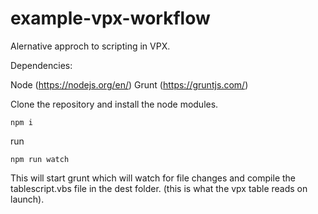 # example-vpx-workflow

Alernative approch to scripting in VPX.

Dependencies:

Node (https://nodejs.org/en/)
Grunt (https://gruntjs.com/)

Clone the repository and install the node modules.

    npm i

run

    npm run watch

This will start grunt which will watch for file changes and compile the tablescript.vbs file in the dest folder. (this is what the vpx table reads on launch).
